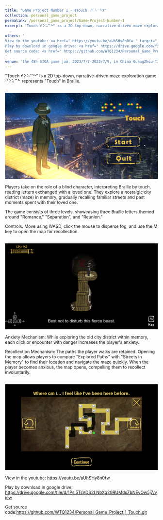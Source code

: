 ```yaml
---
title: "Game Project Number 1 - 《Touch ⠞⠕⠥⠉⠓》"
collection: personal_game_project
permalink: /personal_game_project/Game-Project-Number-1
excerpt: 'Touch ⠞⠕⠥⠉⠓" is a 2D top-down, narrative-driven maze exploration game. Players take on the role of a blind character.<br/><img src="/images/IMG_Game_Project_Number_1.png" style="width: 640px; height: auto;">'

others: '
View in the youtube: <a href=" https://youtu.be/aUhSHy8n0fw " target="_blank"><u>https://youtu.be/aUhSHy8n0fw</u></a><br>
Play by download in google drive: <a href=" https://drive.google.com/file/d/1Psl5TsVDS2LNbXg20RUMdsZbNEvOw5j7/view " target="_blank"><u>https://drive.google.com/file/d/1Psl5TsVDS2LNbXg20RUMdsZbNEvOw5j7/view</u></a><br>
Get source code: <a href=" https://github.com/WTQ1234/Personal_Game_Project_1_Touch.git " target="_blank"><u>https://github.com/WTQ1234/Personal_Game_Project_1_Touch.git</u></a>
'
venue: 'the 48h GIGA game jam, 2023/7/7-2023/7/9, in China GuangZhou-TianHe'
---
```

"Touch ⠞⠕⠥⠉⠓" is a 2D top-down, narrative-driven maze exploration game. ⠞⠕⠥⠉⠓ represents "Touch" in Braille.

<br/><img src="/images/IMG_Game_Project_Number_1.png" style="width: 640px; height: auto;">

Players take on the role of a blind character, interpreting Braille by touch, reading letters exchanged with a loved one. They explore a nostalgic city district (maze) in memory, gradually recalling familiar streets and past moments spent with their loved one.

The game consists of three levels, showcasing three Braille letters themed around "Romance," "Separation", and "Reunion."

Controls: Move using WASD, click the mouse to disperse fog, and use the M key to open the map for recollection.

<br/><img src="/images/IMG_Game_Project_Number_2.png" style="width: 640px; height: auto;">

Anxiety Mechanism: While exploring the old city district within memory, each click or encounter with danger increases the player's anxiety.

Recollection Mechanism: The paths the player walks are retained. Opening the map allows players to compare "Explored Paths" with "Streets in Memory" to find their location and navigate the maze quickly. When the player becomes anxious, the map opens, compelling them to recollect involuntarily.

<br/><img src="/images/IMG_Game_Project_Number_3.png" style="width: 640px; height: auto;">

View in the youtube: <a href=" https://youtu.be/aUhSHy8n0fw " target="_blank"><u>https://youtu.be/aUhSHy8n0fw</u></a>

Play by download in google drive: <a href=" https://drive.google.com/file/d/1Psl5TsVDS2LNbXg20RUMdsZbNEvOw5j7/view " target="_blank"><u>https://drive.google.com/file/d/1Psl5TsVDS2LNbXg20RUMdsZbNEvOw5j7/view</u></a>

Get source code:<a href=" https://github.com/WTQ1234/Personal_Game_Project_1_Touch.git " target="_blank"><u>https://github.com/WTQ1234/Personal_Game_Project_1_Touch.git</u></a>